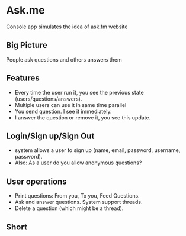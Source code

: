 # Ask.me
Console app simulates the idea of ask.fm website
## Big Picture
People ask questions and others answers them
## Features
- Every time the user run it, you see the previous state (users/questions/answers).
- Multiple users can use it in same time parallel
- You send question. I see it immediately. 
- I answer the question or remove it, you see this update.
## Login/Sign up/Sign Out
- system allows a user to sign up (name, email, password, username, password).
- Also: As a user do you allow anonymous questions?
## User operations
-  Print questions: From you, To you, Feed Questions.
-  Ask and answer questions. System support threads.
-  Delete a question (which might be a thread).
## Short
